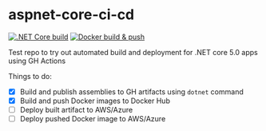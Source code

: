 # aspnet-core-ci-cd

[![.NET Core build](https://github.com/saravanaj/aspnet-core-ci-cd/workflows/.NET%20Core%20build/badge.svg)](https://github.com/saravanaj/aspnet-core-ci-cd/actions?query=workflow%3A%22.NET+Core+build%22)
[![Docker build & push](https://github.com/saravanaj/aspnet-core-ci-cd/workflows/Docker%20build%20&%20push/badge.svg)](https://github.com/saravanaj/aspnet-core-ci-cd/actions?query=workflow%3A%22Docker+build+%26+push%22)

Test repo to try out automated build and deployment for .NET core 5.0 apps using GH Actions

Things to do:
- [x] Build and publish assemblies to GH artifacts using `dotnet` command
- [x] Build and push Docker images to Docker Hub
- [ ] Deploy built artifact to AWS/Azure
- [ ] Deploy pushed Docker image to AWS/Azure
